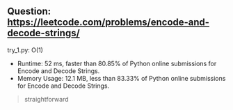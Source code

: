 Question: https://leetcode.com/problems/encode-and-decode-strings/
---

try_1.py: O(1)
* Runtime: 52 ms, faster than 80.85% of Python online submissions for Encode and Decode Strings.
* Memory Usage: 12.1 MB, less than 83.33% of Python online submissions for Encode and Decode Strings.

> straightforward
